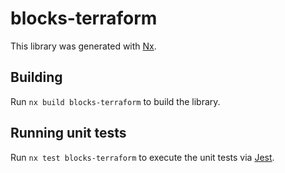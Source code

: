 # blocks-terraform

This library was generated with [Nx](https://nx.dev).

## Building

Run `nx build blocks-terraform` to build the library.

## Running unit tests

Run `nx test blocks-terraform` to execute the unit tests via [Jest](https://jestjs.io).
